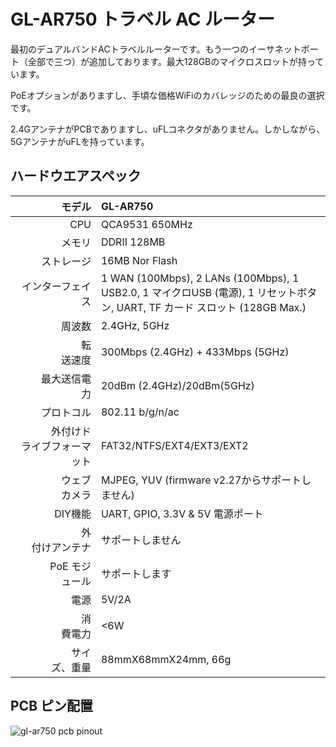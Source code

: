 #  GL-AR750 トラベル AC ルーター



最初のデュアルバンドACトラベルルーターです。もう一つのイーサネットポート（全部で三つ）が追加しております。最大128GBのマイクロスロットが持っています。

PoEオプションがありますし、手頃な価格WiFiのカバレッジのための最良の選択です。

2.4GアンテナがPCBでありますし、uFLコネクタがありません。しかしながら、5GアンテナがuFLを持っています。



## ハードウエアスペック

|                         モデル | GL-AR750                                                     |
| ----------------------------: | :----------------------------------------------------------- |
|                           CPU | QCA9531 650MHz                                               |
|                        メモリ | DDRII 128MB                                                  |
|                     ストレージ | 16MB Nor Flash                                               |
|                インターフェイス | 1 WAN (100Mbps), 2 LANs (100Mbps), 1 USB2.0, 1 マイクロUSB (電源), 1 リセットボタン, UART, TF カード スロット (128GB Max.) |
|                    　　 周波数 | 2.4GHz, 5GHz                                                 |
|          　　　　　　   転送速度 | 300Mbps (2.4GHz) + 433Mbps (5GHz)                            |
|            　　     最大送信電力 | 20dBm (2.4GHz)/20dBm(5GHz)                                   |
|                      プロトコル | 802.11 b/g/n/ac                                              |
|　　　 外付けドライブフォーマット  | FAT32/NTFS/EXT4/EXT3/EXT2                                    |
|           　　　　 ウェブカメラ | MJPEG, YUV (firmware v2.27からサポートしません)                 |
|             　 　　   DIY機能　| UART, GPIO, 3.3V & 5V 電源ポート                             |
|     　　　　　　 外付けアンテナ | サポートしません                                                           |
|         　　　   PoE モジュール | サポートします                                                   |
|                   　　　　電源 | 5V/2A                                                        |
|          　　　　　　  消費電力 | <6W                                                          |
|        　　　　     サイズ、重量 | 88mmX68mmX24mm, 66g                                          |



## PCB ピン配置

![gl-ar750 pcb pinout](https://static.gl-inet.com/docs/en/2.x/hardware/ar750/src/AR750-V1.0-PINOUT-1.jpg) 







